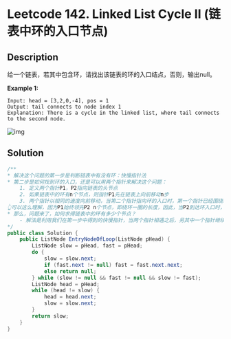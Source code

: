# Leetcode 142. Linked List Cycle II (链表中环的入口节点)

## Description

给一个链表，若其中包含环，请找出该链表的环的入口结点，否则，输出null。

**Example 1:**

```
Input: head = [3,2,0,-4], pos = 1
Output: tail connects to node index 1
Explanation: There is a cycle in the linked list, where tail connects to the second node.
```

![img](https://assets.leetcode.com/uploads/2018/12/07/circularlinkedlist.png)

## Solution

```java
/**
* 解决这个问题的第一步是判断链表中有没有环：快慢指针法
* 第二步是如何找到环的入口，还是可以用两个指针来解决这个问题：
	1. 定义两个指针P1，P2指向链表的头节点
	2. 如果链表中的环有n个节点，则指针P1先在链表上向前移动n步
	3. 两个指针以相同的速度向前移动，当第二个指针指向环的入口时，第一个指针已经围绕着环走了一圈，又回到了入口节点
👆可以这么理解，因为P1始终领先P2 n个节点，即绕环一圈的长度，因此，当P2到达环入口时，P1等于套了P2一圈，两个应该都处在环的入口处，这样一来，两个指针接下来不管怎么向前移动，P1永远都领先P2一圈。
* 那么，问题来了，如何求得链表中的环有多少个节点？
	- 解法是利用我们在第一步中得到的快慢指针，当两个指针相遇之后，另其中一个指针继续向前移动(步长为1)，那么当这个指针再次与另一个指针相遇时，即回到出发地，走过的节点数就是环中的节点数。
*/
public class Solution {
    public ListNode EntryNodeOfLoop(ListNode pHead) {
        ListNode slow = pHead, fast = pHead;
        do {
            slow = slow.next;
            if (fast.next != null) fast = fast.next.next;
            else return null;
        } while (slow != null && fast != null && slow != fast);
        ListNode head = pHead;
        while (head != slow) {
            head = head.next;
            slow = slow.next;
        }
        return slow;
    }
}
```

